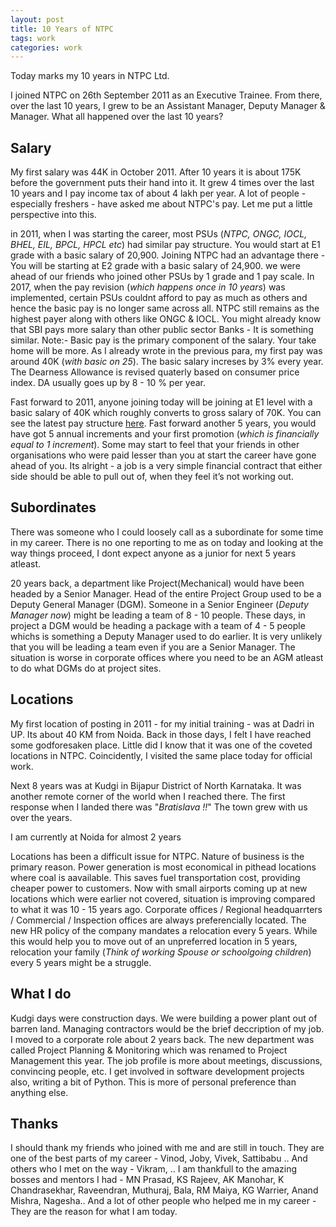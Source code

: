 ```yaml
---
layout: post
title: 10 Years of NTPC
tags: work 
categories: work
---
```


Today marks my 10 years in NTPC Ltd.


I joined NTPC on 26th September 2011 as an Executive Trainee. From there, over the last 10 years, I grew to be an Assistant Manager, Deputy Manager & Manager. What all happened over the last 10 years?


## Salary

My first salary was 44K in October 2011. After 10 years it is about 175K before the government puts their hand into it. It grew 4 times over the last 10 years and I pay income tax of about 4 lakh per year. A lot of people - especially freshers - have asked me about NTPC's pay. Let me put a little perspective into this.


in 2011, when I was starting the career, most PSUs (*NTPC, ONGC, IOCL, BHEL, EIL, BPCL, HPCL etc*) had similar pay structure. You would start at E1 grade with a basic salary of 20,900. Joining NTPC had an advantage there - You will be starting at E2 grade with a basic salary of 24,900. we were ahead of our friends who joined other PSUs by 1 grade and 1 pay scale. In 2017, when the pay revision (*which happens once in 10 years*) was implemented, certain PSUs couldnt afford to pay as much as others and hence the basic pay is no longer same across all. NTPC still remains as the highest payer along with others like ONGC & IOCL. You might already know that SBI pays more salary than other public sector Banks - It is something similar. Note:-  Basic pay is the primary component of the salary. Your take home will be more. As I already wrote in the previous para, my first pay was around 40K (*with basic on 25*). The basic salary increses by 3% every year. The Dearness Allowance is revised quaterly based on consumer price index. DA usually goes up by 8 - 10 % per year. 


Fast forward to 2011, anyone joining today will be joining at E1 level with a basic salary of 40K which roughly converts to gross salary of 70K. You can see the latest pay structure [here](https://www.ntpc.co.in/en/rti/details/statement-monthly-remuneration-received-each-officers-and-employees-including-system-compensation). Fast forward another 5 years, you would have got 5 annual increments and your first promotion (*which is financially equal to 1 increment*). Some may start to feel that your friends in other organisations who were paid lesser than you at start the career have gone ahead of you. Its alright - a job is a very simple financial contract that either side should be able to pull out of, when they feel it’s not working out.


## Subordinates

There was someone who I could loosely call as a subordinate for some time in my career. There is no one reporting to me as on today and looking at the way things proceed, I dont expect anyone as a junior for next 5 years atleast.


20 years back, a department like Project(Mechanical) would have been headed by a Senior Manager. Head of the entire Project Group used to be a Deputy General Manager (DGM). Someone in a Senior Engineer (*Deputy Manager now*) might be leading a team of 8 - 10 people. These days, in project a DGM would be heading a package with a team of 4 - 5 people whichs is something a Deputy Manager used to do earlier. It is very unlikely that you will be leading a team even if you are a Senior Manager. The situation is worse in corporate offices where you need to be an AGM atleast to do what DGMs do at project sites.


## Locations

My first location of posting in 2011 - for my initial training -  was at Dadri in UP. Its about 40 KM from Noida. Back in those days, I felt I have reached some godforesaken  place. Little did I know that it was one of the coveted locations in  NTPC. Coincidently, I visited the same place today for official work.


Next 8 years was at Kudgi in Bijapur District of North Karnataka. It was another remote corner of the world when I reached there. The first response when I landed there was "*Bratislava !!*" The town grew with us over the years.


I am currently at Noida for almost 2 years 


Locations has been a difficult issue for NTPC. Nature of business is the primary reason. Power generation is most economical in pithead locations where coal is aavailable. This saves fuel transportation cost, providing cheaper power to customers. Now with small airports coming up at new locations which were earlier not covered, situation is improving compared to what it was 10 - 15 years ago. Corporate offices / Regional headquarrters / Commercial  / Inspection offices are always preferencially located. The new HR policy of the company mandates a relocation every 5 years. While this would help you to move out of an unpreferred location in 5 years, relocation your family (*Think of working Spouse or schoolgoing children*) every 5 years might be a struggle. 


## What I do

Kudgi days were construction days. We were building a power plant out of barren land. Managing contractors would be the brief deccription of my job. I moved to a corporate role about 2 years back. The  new department was called Project Planning & Monitoring which was renamed to Project Management this year. The job profile is more about meetings, discussions, convincing people, etc. I get involved in software development projects also, writing a bit of Python. This is more of personal preference than anything else. 


## Thanks

I should thank my friends who joined with me and are still in touch. They are one of the best parts of my career - Vinod, Joby, Vivek, Sattibabu .. And others who I met on the way - Vikram,   .. I am thankfull to the amazing bosses and mentors I had -  MN Prasad, KS Rajeev, AK Manohar, K Chandrasekhar, Raveendran, Muthuraj, Bala, RM Maiya, KG Warrier, Anand Mishra,  Nagesha.. And a lot of other people who helped me in my career - They are the reason for what I am today.
